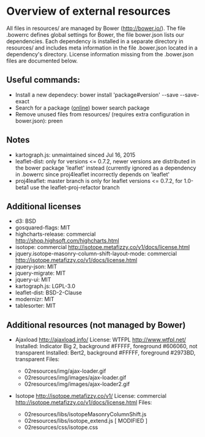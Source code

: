 # Overview of external resources

All files in resources/ are managed by Bower (http://bower.io/).
The file .bowerrc defines global settings for Bower, the file bower.json lists our dependencies.
Each dependency is installed in a separate directory in resources/ and
includes meta information in the file .bower.json located in a dependency's directory.
License information missing from the .bower.json files are documented below.

## Useful commands:

* Install a new dependecy:
        bower install 'package#version' --save --save-exact
* Search for a package ([online](http://bower.io/search))
        bower search package
* Remove unused files from resources/ (requires extra configuration in bower.json):
        preen

## Notes

* kartograph.js: unmaintained sinced Jul 16, 2015
* leaflet-dist: only for versions <= 0.7.2, newer versions are distributed
  in the bower package 'leaflet' instead (currently ignored as a dependency in .bowerrc
  since proj4leaflet incorrectly depends on 'leaflet'
* proj4leaflet: master branch is only for leaflet versions <= 0.7.2,
  for 1.0-beta1 use the leaflet-proj-refactor branch

## Additional licenses

* d3: BSD
* gosquared-flags: MIT
* highcharts-release: commercial http://shop.highsoft.com/highcharts.html
* isotope: commercial http://isotope.metafizzy.co/v1/docs/license.html
* jquery.isotope-masonry-column-shift-layout-mode: commercial http://isotope.metafizzy.co/v1/docs/license.html
* jquery-json: MIT
* jquery-migrate: MIT
* jquery-ui: MIT
* kartograph.js: LGPL-3.0
* leaflet-dist: BSD-2-Clause
* modernizr: MIT
* tablesorter: MIT

## Additional resources (not managed by Bower)

* Ajaxload http://ajaxload.info/
  License: WTFPL http://www.wtfpl.net/
  Installed: Indicator Big 2, background #FFFFF, foreground #606060, not transparent
  Installed: Bert2, background #FFFFF, foreground #2973BD, transparent
  Files:
  * 02resources/img/ajax-loader.gif
  * 02resources/img/images/ajax-loader.gif
  * 02resources/img/images/ajax-loader2.gif

* Isotope http://isotope.metafizzy.co/v1/
  License: commercial http://isotope.metafizzy.co/v1/docs/license.html
  Files:
  * 02resources/libs/isotopeMasonryColumnShift.js
  * 02resources/libs/isotope_extend.js [ MODIFIED ]
  * 02resources/css/isotope.css
